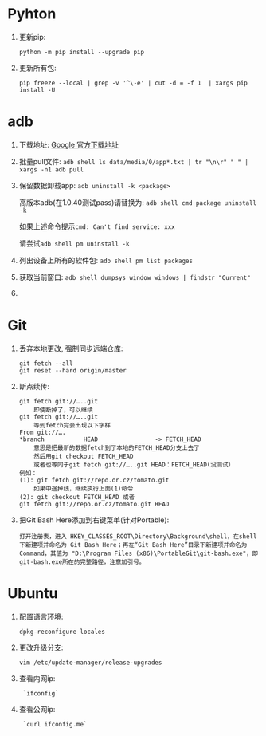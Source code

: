 # Pyhton
1. 更新pip: 

	`python -m pip install --upgrade pip`
	
2. 更新所有包: 
	
	`pip freeze --local | grep -v '^\-e' | cut -d = -f 1  | xargs pip install -U`
	
# adb
1. 下载地址: [Google 官方下载地址](https://developer.android.com/studio/releases/platform-tools)
2. 批量pull文件: `adb shell ls data/media/0/app*.txt | tr "\n\r" " " | xargs -n1 adb pull`
3. 保留数据卸载app: `adb uninstall -k <package> ` 
	
   高版本adb(在1.0.40测试pass)请替换为: `adb shell cmd package uninstall -k`
   
   如果上述命令提示`cmd: Can't find service: xxx` 
   
   请尝试`adb shell pm uninstall -k`
4. 列出设备上所有的软件包: `adb shell pm list packages`
5. 获取当前窗口: `adb shell dumpsys window windows | findstr "Current"`
6. 
	
# Git
1. 丢弃本地更改, 强制同步远端仓库:

	```
	git fetch --all
	git reset --hard origin/master
	```
2. 断点续传:

	```
	git fetch git://…..git
		即使断掉了，可以继续
	git fetch git://…..git
		等到fetch完会出现以下字样
	From git://….
	*branch           HEAD                -> FETCH_HEAD
		意思是把最新的数据fetch到了本地的FETCH_HEAD分支上去了
		然后用git checkout FETCH_HEAD
		或者也等同于git fetch git://…..git HEAD：FETCH_HEAD(没测试）
	例如：
	(1): git fetch git://repo.or.cz/tomato.git
		如果中途掉线，继续执行上面(1)命令
	(2): git checkout FETCH_HEAD 或者 git fetch git://repo.or.cz/tomato.git HEAD 
	```
	
3. 把Git Bash Here添加到右键菜单(针对Portable):

	```
	打开注册表，进入 HKEY_CLASSES_ROOT\Directory\Background\shell，在shell下新建项并命名为 Git Bash Here；再在“Git Bash Here”目录下新建项并命名为 Command，其值为 "D:\Program Files (x86)\PortableGit\git-bash.exe"，即git-bash.exe所在的完整路径，注意加引号。
	```
# Ubuntu

1. 配置语言环境:
	
	`dpkg-reconfigure locales`
	
2. 更改升级分支:

	`vim /etc/update-manager/release-upgrades`
	
3. 查看内网ip:

        `ifconfig`
	
4. 查看公网ip:

        `curl ifconfig.me`
	
	
